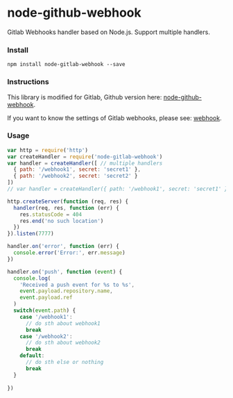 # node-github-webhook
Gitlab Webhooks handler based on Node.js. Support multiple handlers.

### Install

`npm install node-gitlab-webhook --save`

### Instructions

This library is modified for Gitlab, Github version here: [node-github-webhook](https://github.com/excaliburhan/node-github-webhook).

If you want to know the settings of Gitlab webhooks, please see: [webhook](https://docs.gitlab.com/ee/web_hooks/web_hooks.html).

### Usage

```js
var http = require('http')
var createHandler = require('node-gitlab-webhook')
var handler = createHandler([ // multiple handlers
  { path: '/webhook1', secret: 'secret1' },
  { path: '/webhook2', secret: 'secret2' }
])
// var handler = createHandler({ path: '/webhook1', secret: 'secret1' }) // single handler

http.createServer(function (req, res) {
  handler(req, res, function (err) {
    res.statusCode = 404
    res.end('no such location')
  })
}).listen(7777)

handler.on('error', function (err) {
  console.error('Error:', err.message)
})

handler.on('push', function (event) {
  console.log(
    'Received a push event for %s to %s',
    event.payload.repository.name,
    event.payload.ref
  )
  switch(event.path) {
    case '/webhook1':
      // do sth about webhook1
      break
    case '/webhook2':
      // do sth about webhook2
      break
    default:
      // do sth else or nothing
      break
  }
    
})
```
